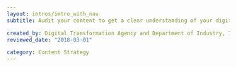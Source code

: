 ```yaml
---
layout: intros/intro_with_nav
subtitle: Audit your content to get a clear understanding of your digital estate or service. Create evidence to improve, remove or change.

created_by: Digital Transformation Agency and Department of Industry, Innovation and Science
reviewed_date: "2018-03-01"

category: Content Strategy
---
```

